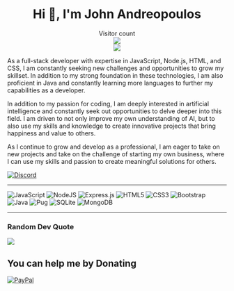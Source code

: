 <h1 align="center">Hi 👋, I'm John Andreopoulos</h1>
<p align="center"> 
   Visitor count<br>
   <img src="https://profile-counter.glitch.me/johnandreop/count.svg" /><br>
   <img src="https://imgur.com/ATHWqvC.gif" />
</p>


As a full-stack developer with expertise in JavaScript, Node.js, HTML, and CSS, I am constantly seeking new challenges and opportunities to grow my skillset. In addition to my strong foundation in these technologies, I am also proficient in Java and constantly learning more languages to further my capabilities as a developer.

In addition to my passion for coding, I am deeply interested in artificial intelligence and constantly seek out opportunities to delve deeper into this field. I am driven to not only improve my own understanding of AI, but to also use my skills and knowledge to create innovative projects that bring happiness and value to others.

As I continue to grow and develop as a professional, I am eager to take on new projects and take on the challenge of starting my own business, where I can use my skills and passion to create meaningful solutions for others.

[![Discord](https://img.shields.io/badge/Discord-%237289DA.svg?logo=discord&logoColor=white)](https://discord.gg/https://discord.gg/sQQFSnQhdt) 

---

![JavaScript](https://img.shields.io/badge/javascript-%23323330.svg?style=flat&logo=javascript&logoColor=%23F7DF1E)
![NodeJS](https://img.shields.io/badge/node.js-6DA55F?style=flat&logo=node.js&logoColor=white)
![Express.js](https://img.shields.io/badge/express.js-%23404d59.svg?style=flat&logo=express&logoColor=%2361DAFB)
![HTML5](https://img.shields.io/badge/html5-%23E34F26.svg?style=flat&logo=html5&logoColor=white)
![CSS3](https://img.shields.io/badge/css3-%231572B6.svg?style=flat&logo=css3&logoColor=white)
![Bootstrap](https://img.shields.io/badge/bootstrap-%23563D7C.svg?style=flat&logo=bootstrap&logoColor=white)
![Java](https://img.shields.io/badge/java-%23ED8B00.svg?style=flat&logo=java&logoColor=white)
![Pug](https://img.shields.io/badge/Pug-FFF?style=flat&logo=pug&logoColor=A86454)
![SQLite](https://img.shields.io/badge/sqlite-%2307405e.svg?style=flat&logo=sqlite&logoColor=white)
![MongoDB](https://img.shields.io/badge/MongoDB-%234ea94b.svg?style=flat&logo=mongodb&logoColor=white)
<!-- ![TensorFlow](https://img.shields.io/badge/TensorFlow-%23FF6F00.svg?style=flat&logo=TensorFlow&logoColor=white) -->

---

<!-- ![](https://github-readme-stats.vercel.app/api?username=JohnAndreop&theme=radical&hide_border=true&include_all_commits=true&count_private=true)<br/>
![](https://github-readme-streak-stats.herokuapp.com/?user=JohnAndreop&theme=radical&hide_border=true)<br/>
![](https://github-readme-stats.vercel.app/api/top-langs/?username=JohnAndreop&theme=radical&hide_border=true&include_all_commits=true&count_private=true&layout=compact)

## GitHub Trophies
![](https://github-profile-trophy.vercel.app/?username=JohnAndreop&theme=discord&no-frame=true&no-bg=true&margin-w=4) -->

### Random Dev Quote
![](https://quotes-github-readme.vercel.app/api?type=horizontal&theme=radical)

## You can help me by Donating
[![PayPal](https://img.shields.io/badge/PayPal-00457C?style=for-the-badge&logo=paypal&logoColor=white)](https://paypal.me/luckytarget) 
